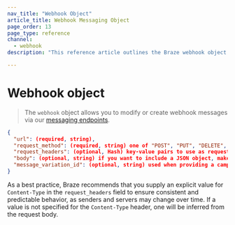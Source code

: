```yaml
---
nav_title: "Webhook Object"
article_title: Webhook Messaging Object
page_order: 13
page_type: reference
channel: 
  - webhook
description: "This reference article outlines the Braze webhook object."

---
```


# Webhook object

> The `webhook` object allows you to modify or create webhook messages via our [messaging endpoints]({{site.baseurl}}/api/endpoints/messaging).

```json
{
  "url": (required, string),
  "request_method": (required, string) one of "POST", "PUT", "DELETE", or "GET",
  "request_headers": (optional, Hash) key-value pairs to use as request headers,
  "body": (optional, string) if you want to include a JSON object, make sure to escape quotes and backslashes,
  "message_variation_id": (optional, string) used when providing a campaign_id to specify which message variation this message should be tracked under
}
```

As a best practice, Braze recommends that you supply an explicit value for `Content-Type` in the `request_headers` field to ensure consistent and predictable behavior, as senders and servers may change over time. If a value is not specified for the `Content-Type` header, one will be inferred from the request body.
